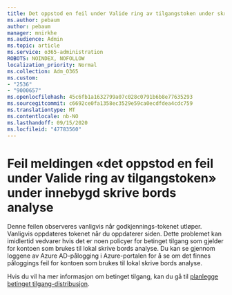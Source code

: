 ```yaml
---
title: Det oppstod en feil under Valide ring av tilgangstoken under skrive bords analyse på kort
ms.author: pebaum
author: pebaum
manager: mnirkhe
ms.audience: Admin
ms.topic: article
ms.service: o365-administration
ROBOTS: NOINDEX, NOFOLLOW
localization_priority: Normal
ms.collection: Adm_O365
ms.custom:
- "2536"
- "9000657"
ms.openlocfilehash: 45c6fb1a1632799a07c028c0791b6b8e77635293
ms.sourcegitcommit: c6692ce0fa1358ec3529e59ca0ecdfdea4cdc759
ms.translationtype: MT
ms.contentlocale: nb-NO
ms.lasthandoff: 09/15/2020
ms.locfileid: "47783560"
---
```

# <a name="there-was-an-error-validating-access-token-error-during-desktop-analytics-onboarding"></a>Feil meldingen «det oppstod en feil under Valide ring av tilgangstoken» under innebygd skrive bords analyse

Denne feilen observeres vanligvis når godkjennings-tokenet utløper. Vanligvis oppdateres tokenet når du oppdaterer siden. Dette problemet kan imidlertid vedvarer hvis det er noen policyer for betinget tilgang som gjelder for kontoen som brukes til lokal skrive bords analyse. Du kan se gjennom loggene av Azure AD-pålogging i Azure-portalen for å se om det finnes påloggings feil for kontoen som brukes til lokal skrive bords analyse.

Hvis du vil ha mer informasjon om betinget tilgang, kan du gå til [planlegge betinget tilgang-distribusjon](https://docs.microsoft.com/azure/active-directory/conditional-access/plan-conditional-access).